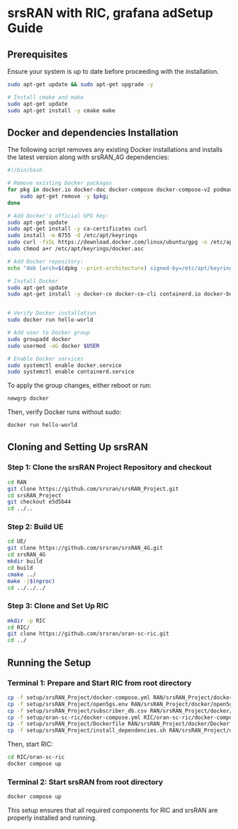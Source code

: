 # srsRAN with RIC, grafana adSetup Guide

## Prerequisites
Ensure your system is up to date before proceeding with the installation.

```bash
sudo apt-get update && sudo apt-get upgrade -y

# Install cmake and make
sudo apt-get update
sudo apt-get install -y cmake make

```

## Docker and dependencies Installation

The following script removes any existing Docker installations and installs the latest version along with srsRAN_4G dependencies:

```bash
#!/bin/bash

# Remove existing Docker packages
for pkg in docker.io docker-doc docker-compose docker-compose-v2 podman-docker containerd runc; do
    sudo apt-get remove -y $pkg;
done

# Add Docker's official GPG key:
sudo apt-get update
sudo apt-get install -y ca-certificates curl
sudo install -m 0755 -d /etc/apt/keyrings
sudo curl -fsSL https://download.docker.com/linux/ubuntu/gpg -o /etc/apt/keyrings/docker.asc
sudo chmod a+r /etc/apt/keyrings/docker.asc

# Add Docker repository:
echo "deb [arch=$(dpkg --print-architecture) signed-by=/etc/apt/keyrings/docker.asc] https://download.docker.com/linux/ubuntu $(. /etc/os-release && echo "$VERSION_CODENAME") stable" | sudo tee /etc/apt/sources.list.d/docker.list > /dev/null

# Install Docker
sudo apt-get update
sudo apt-get install -y docker-ce docker-ce-cli containerd.io docker-buildx-plugin docker-compose-plugin build-essential cmake libfftw3-dev libmbedtls-dev libboost-program-options-dev libconfig++-dev libsctp-dev


# Verify Docker installation
sudo docker run hello-world

# Add user to Docker group
sudo groupadd docker
sudo usermod -aG docker $USER

# Enable Docker services
sudo systemctl enable docker.service
sudo systemctl enable containerd.service
```

To apply the group changes, either reboot or run:
```bash
newgrp docker
```
Then, verify Docker runs without sudo:
```bash
docker run hello-world
```

## Cloning and Setting Up srsRAN

### Step 1: Clone the srsRAN Project Repository and checkout
```bash
cd RAN
git clone https://github.com/srsran/srsRAN_Project.git
cd srsRAN_Project
git checkout e5d5b44
cd ../..
```

### Step 2: Build UE
```bash
cd UE/
git clone https://github.com/srsran/srsRAN_4G.git
cd srsRAN_4G
mkdir build
cd build
cmake ../
make -j$(nproc)
cd ../../../
```

### Step 3: Clone and Set Up RIC
```bash
mkdir -p RIC
cd RIC/
git clone https://github.com/srsran/oran-sc-ric.git
cd ../
```

## Running the Setup

### Terminal 1: Prepare and Start RIC from root directory
```bash
cp -f setup/srsRAN_Project/docker-compose.yml RAN/srsRAN_Project/docker/docker-compose.yml
cp -f setup/srsRAN_Project/open5gs.env RAN/srsRAN_Project/docker/open5gs/open5gs.env
cp -f setup/srsRAN_Project/subscriber_db.csv RAN/srsRAN_Project/docker/open5gs/subscriber_db.csv
cp -f setup/oran-sc-ric/docker-compose.yml RIC/oran-sc-ric/docker-compose.yml
cp -f setup/srsRAN_Project/Dockerfile RAN/srsRAN_Project/docker/Dockerfile
cp -f setup/srsRAN_Project/install_dependencies.sh RAN/srsRAN_Project/docker/scripts/install_dependencies.sh

```
Then, start RIC:
```bash
cd RIC/oran-sc-ric
docker compose up
```

### Terminal 2: Start srsRAN from root directory
```bash
docker compose up
```

This setup ensures that all required components for RIC and srsRAN are properly installed and running.

